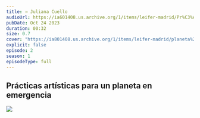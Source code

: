 ```yaml
---
title: → Juliana Cuello
audioUrl: https://ia601408.us.archive.org/1/items/leifer-madrid/Pr%C3%A1cticas%20art%C3%ADsticas%20para%20un%20planeta%20en%20emergencia%3A%20residencias%20art%C3%ADsticas%20locales-%20Juliana%20Cuello.mp3
pubDate: Oct 24 2023
duration: 00:32
size: 0.7
cover: "https://ia801408.us.archive.org/1/items/leifer-madrid/planeta%20en%20emergencia.png"
explicit: false
episode: 2
season: 1
episodeType: full
---
```



## Prácticas artísticas para un planeta en emergencia

![](https://ia801408.us.archive.org/1/items/leifer-madrid/planeta%20en%20emergencia.png)

